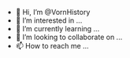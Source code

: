- 👋 Hi, I’m @VornHistory
- 👀 I’m interested in ...
- 🌱 I’m currently learning ...
- 💞️ I’m looking to collaborate on ...
- 📫 How to reach me ...

<!---
VornHistory/VornHistory is a ✨ special ✨ repository because its `README.md` (this file) appears on your GitHub profile.
You can click the Preview link to take a look at your changes.
--->
